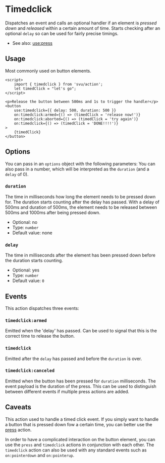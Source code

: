 # Timedclick

Dispatches an event and calls an optional handler if an element is _pressed down_ and _released_ within a certain amount of time. Starts checking after an optional `delay` so can be used for fairly precise timings.

- See also: [use:press](/docs/action/press)

## Usage

Most commonly used on button elements.

```svelte
<script>
	import { timedclick } from 'svu/action';
	let timedClick = "let's go";
</script>

<p>Release the button between 500ms and 1s to trigger the handler</p>
<button
	use:timedclick={{ delay: 500, duration: 500 }}
	on:timedclick:armed={() => (timedClick = 'release now!')}
	on:timedclick:aborted={() => (timedClick = 'try again')}
	on:timedclick={() => (timedClick = 'DONE!!!!')}
>
	{timedClick}
</button>
```

## Options

You can pass in an `options` object with the following parameters:
You can also pass in a number, which will be interpreted as the `duration` (and a `delay` of 0).

### `duration`

The time in milliseconds how long the element needs to be pressed down for. The duration starts counting after the delay has passed. With a delay of 500ms and duration of 500ms, the element needs to be released between 500ms and 1000ms after being pressed down.

- Optional: no
- Type: `number`
- Default value: none

### `delay`

The time in milliseconds after the element has been pressed down before the duration starts counting.

- Optional: yes
- Type: `number`
- Default value: `0`

## Events

This action dispatches three events:

### `timedclick:armed`

Emitted when the 'delay' has passed. Can be used to signal that this is the correct time to release the button.

### `timedclick`

Emitted after the `delay` has passed and before the `duration` is over.

### `timedclick:canceled`

Emitted when the button has been pressed for `duration` milliseconds. The event payload is the duration of the press. This can be used to distinguish between different events if multiple press actions are added.

## Caveats

This action used to handle a timed click event. If you simply want to handle a button that is pressed down fow a certain time, you can better use the [press](/docs/action/press) action.

In order to have a complicated interaction on the button element, you can use the `press` and `timedclick` actions in conjunction with each other. The `timedclick` action can also be used with any standard events such as `on:pointerdown` and `on:pointerup`.
